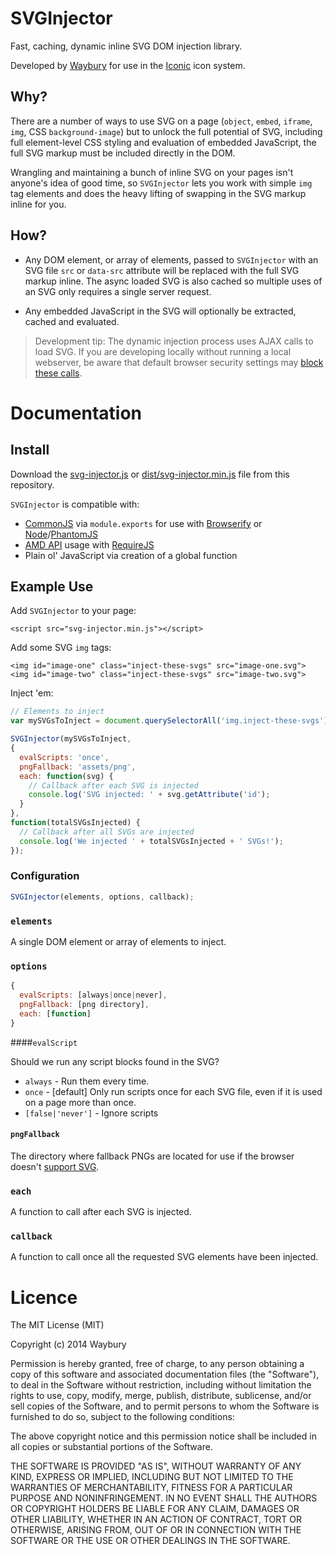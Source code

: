 SVGInjector
=========

Fast, caching, dynamic inline SVG DOM injection library.

Developed by [Waybury](http://waybury.com/) for use in the [Iconic](https://useiconic.com/) icon system.

## Why?
There are a number of ways to use SVG on a page (`object`, `embed`, `iframe`, `img`, CSS `background-image`) but to unlock the full potential of SVG, including full element-level CSS styling and evaluation of embedded JavaScript, the full SVG markup must be included directly in the DOM. 

Wrangling and maintaining a bunch of inline SVG on your pages isn't anyone's idea of good time, so `SVGInjector` lets you work with simple `img` tag elements and does the heavy lifting of swapping in the SVG markup inline for you.

## How?
* Any DOM element, or array of elements, passed to `SVGInjector` with an SVG file `src` or `data-src` attribute will be replaced with the full SVG markup inline. The async loaded SVG is also cached so multiple uses of an SVG only requires a single server request.

* Any embedded JavaScript in the SVG will optionally be extracted, cached and evaluated.

> Development tip: The dynamic injection process uses AJAX calls to load SVG. If you are developing locally without running a local webserver, be aware that default browser security settings may [block these calls](http://wiki.fluidproject.org/display/fluid/Browser+settings+to+support+local+Ajax+calls).



# Documentation

## Install

Download the [svg-injector.js]() or [dist/svg-injector.min.js]() file from this repository.

`SVGInjector` is compatible with:

* [CommonJS](http://commonjs.org/) via `module.exports` for use with [Browserify](http://browserify.org/) or [Node](http://nodejs.org/)/[PhantomJS](http://phantomjs.org/)
* [AMD API](https://github.com/amdjs/amdjs-api/blob/master/AMD.md) usage with [RequireJS](http://requirejs.org/)
* Plain ol' JavaScript via creation of a global function

## Example Use

Add `SVGInjector` to your page:

```markup
<script src="svg-injector.min.js"></script>
```

Add some SVG `img` tags:

```markup
<img id="image-one" class="inject-these-svgs" src="image-one.svg">
<img id="image-two" class="inject-these-svgs" src="image-two.svg">
```

Inject 'em:

```js
// Elements to inject
var mySVGsToInject = document.querySelectorAll('img.inject-these-svgs');

SVGInjector(mySVGsToInject,
{
  evalScripts: 'once',
  pngFallback: 'assets/png',
  each: function(svg) {
    // Callback after each SVG is injected
    console.log('SVG injected: ' + svg.getAttribute('id');
  }
},
function(totalSVGsInjected) {
  // Callback after all SVGs are injected
  console.log('We injected ' + totalSVGsInjected + ' SVGs!');
});
```

### Configuration

```js
SVGInjector(elements, options, callback);
```

### `elements`

A single DOM element or array of elements to inject.

### `options`

```js
{
  evalScripts: [always|once|never],
  pngFallback: [png directory],
  each: [function]
}
```

####`evalScript`

Should we run any script blocks found in the SVG?

* `always` - Run them every time.
* `once` - [default] Only run scripts once for each SVG file, even if it is used on a page more than once.
* `[false|'never']` - Ignore scripts

#### `pngFallback`

The directory where fallback PNGs are located for use if the browser doesn't [support SVG](http://caniuse.com/svg).

### `each`

A function to call after each SVG is injected.

### `callback`

A function to call once all the requested SVG elements have been injected.


# Licence
The MIT License (MIT)

Copyright (c) 2014 Waybury

Permission is hereby granted, free of charge, to any person obtaining a copy of this software and associated documentation files (the "Software"), to deal in the Software without restriction, including without limitation the rights to use, copy, modify, merge, publish, distribute, sublicense, and/or sell copies of the Software, and to permit persons to whom the Software is furnished to do so, subject to the following conditions:

The above copyright notice and this permission notice shall be included in all copies or substantial portions of the Software.

THE SOFTWARE IS PROVIDED "AS IS", WITHOUT WARRANTY OF ANY KIND, EXPRESS OR IMPLIED, INCLUDING BUT NOT LIMITED TO THE WARRANTIES OF MERCHANTABILITY, FITNESS FOR A PARTICULAR PURPOSE AND NONINFRINGEMENT. IN NO EVENT SHALL THE AUTHORS OR COPYRIGHT HOLDERS BE LIABLE FOR ANY CLAIM, DAMAGES OR OTHER LIABILITY, WHETHER IN AN ACTION OF CONTRACT, TORT OR OTHERWISE, ARISING FROM, OUT OF OR IN CONNECTION WITH THE SOFTWARE OR THE USE OR OTHER DEALINGS IN THE SOFTWARE.
